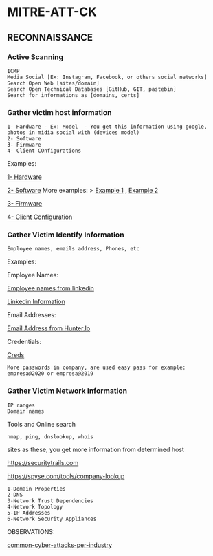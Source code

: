 # MITRE-ATT-CK

## RECONNAISSANCE

### Active Scanning

```
ICMP
Media Social [Ex: Instagram, Facebook, or others social networks]
Search Open Web [sites/domain]
Search Open Technical Databases [GitHub, GIT, pastebin]
Search for informations as [domains, certs] 
```

### Gather victim host information

```
1- Hardware - Ex: Model  - You get this information using google, photos in midia social with (devices model) 
2- Software
3- Firmware
4- Client COnfigurations
```

Examples: 

[1- Hardware](https://raw.githubusercontent.com/an4ke/MITRE-ATT-CK/main/img/hardware%20infomartion%20on%20in%20google.png?token=ARZEWB5TVYDM6QFA6P45AJC73IO3C)

[2- Software](https://raw.githubusercontent.com/an4ke/MITRE-ATT-CK/main/img/software-versions.png?token=ARZEWB4DNNJEWCLURQLKYD273IQPM)
  More examples: > [Example 1](https://raw.githubusercontent.com/an4ke/MITRE-ATT-CK/main/img/alterdata-versions-search-google.png?token=ARZEWBZ6RMWXVWGZF6VLWB273IQFE) 
  , [Example 2](https://raw.githubusercontent.com/an4ke/MITRE-ATT-CK/main/img/alterdata-versions.png?token=ARZEWB7XP7TIXEGUS6SDWMK73IQFG)

[3- Firmware](https://raw.githubusercontent.com/an4ke/MITRE-ATT-CK/main/img/dd-firmware-extract-1536x316.png?token=ARZEWBZ33CYOEH4SWGU4JHS73IUZQ)

[4- Client Configuration](https://raw.githubusercontent.com/an4ke/MITRE-ATT-CK/main/img/windows10os.png?token=ARZEWBYYX756GSOPGE5UFXK73IWW2)

### Gather Victim Identify Information

```
Employee names, emails address, Phones, etc
```

Examples:

Employee Names:

[Employee names from linkedin](https://raw.githubusercontent.com/an4ke/MITRE-ATT-CK/main/img/italiana.png)

[Linkedin Information](https://raw.githubusercontent.com/an4ke/MITRE-ATT-CK/main/img/81893a45-9fbb-41ef-a076-d5f465b1f7b7.jpg)

Email Addresses:

[Email Address from Hunter.Io](https://raw.githubusercontent.com/an4ke/MITRE-ATT-CK/main/img/email.png)

Credentials: 

[Creds](https://raw.githubusercontent.com/an4ke/MITRE-ATT-CK/main/img/forbes-passwords.jpg)

`More passwords in company, are used easy pass for example: empresa@2020 or empresa@2019`


### Gather Victim Network Information

```
IP ranges
Domain names
```
Tools and Online search

`nmap, ping, dnslookup, whois`

sites as these, you get more information from determined host

https://securitytrails.com

https://spyse.com/tools/company-lookup

```
1-Domain Properties
2-DNS
3-Network Trust Dependencies
4-Network Topology
5-IP Addresses
6-Network Security Appliances 
```


OBSERVATIONS: 

[common-cyber-attacks-per-industry](https://raw.githubusercontent.com/an4ke/MITRE-ATT-CK/main/img/common-cyber-attacks-per-industry.jpg)
